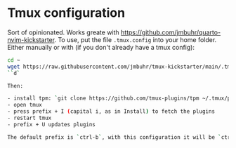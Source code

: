 # Tmux configuration

Sort of opinionated. Works greate with <https://github.com/jmbuhr/quarto-nvim-kickstarter>.
To use, put the file `.tmux.config` into your home folder.
Either manually or with (if you don't already have a tmux config):

```bash
cd ~
wget https://raw.githubusercontent.com/jmbuhr/tmux-kickstarter/main/.tmux.conf
``d`

Then:

- install tpm: `git clone https://github.com/tmux-plugins/tpm ~/.tmux/plugins/tpm`
- open tmux
- press prefix + I (capital i, as in Install) to fetch the plugins
- restart tmux
- prefix + U updates plugins

The default prefix is `ctrl-b`, with this configuration it will be `ctrl-space`.


